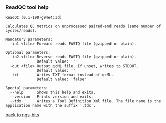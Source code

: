 ### ReadQC tool help
	ReadQC (0.1-190-g94e4c3d)
	
	Calculates QC metrics on unprocessed paired-end reads (same number of cycles/reads).
	
	Mandatory parameters:
	  -in1 <file> Forward reads FASTQ file (gzipped or plain).
	
	Optional parameters:
	  -in2 <file> Reverse reads FASTQ file (gzipped or plain).
	              Default value: ''
	  -out <file> Output qcML file. If unset, writes to STDOUT.
	              Default value: ''
	  -txt        Writes TXT format instead of qcML.
	              Default value: 'false'
	
	Special parameters:
	  --help      Shows this help and exits.
	  --version   Prints version and exits.
	  --tdx       Writes a Tool Definition Xml file. The file name is the application name with the suffix '.tdx'.
	
[back to ngs-bits](https://github.com/marc-sturm/ngs-bits)
